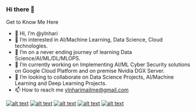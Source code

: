 ### Hi there 👋

Get to Know Me Here
- 👋 Hi, I’m @ylnhari
- 👀 I’m interested in AI/Machine Learning, Data Science, Cloud technologies.
- 🌱 I’m on a never ending journey of learning Data Science/AI/ML/DL/MLOPS.
- 🔭 I’m currently working on Implementing AI/ML Cyber Security solutions on Google Cloud Platform and on premise Nvidia DGX Server.
- 💞️ I’m looking to collaborate on Data Science Projects, AI/Machine Learning and Deep Learning Projects.
- 📫 How to reach me ylnharimailme@gmail.com


[![alt text][1.1]][1]
[![alt text][2.1]][2]
[![alt text][3.1]][3]
[![alt text][4.1]][4]
[![alt text][5.1]][5]


<!-- links to social media icons -->

[1.1]: https://img.shields.io/badge/Twitter-1DA1F2?style=for-the-badge&logo=twitter&logoColor=white (tweet to me)
[2.1]: https://img.shields.io/badge/Facebook-1877F2?style=for-the-badge&logo=facebook&logoColor=white (chat with me)
[3.1]: https://img.shields.io/badge/GitHub-100000?style=for-the-badge&logo=github&logoColor=white (collaborate with me)
[4.1]: https://img.shields.io/badge/LinkedIn-0077B5?style=for-the-badge&logo=linkedin&logoColor=white (Hire Me)
[5.1]: https://img.shields.io/badge/-LeetCode-FFA116?style=for-the-badge&logo=LeetCode&logoColor=white (code with me)

<!-- links to your social media accounts -->

[1]: http://www.twitter.com/ylnhari1
[2]: http://www.facebook.com/yln.hari
[3]: http://www.github.com/ylnhari
[4]: https://www.linkedin.com/in/hari-laxmi-narasimha-yelesetty-1a891b156/
[5]: https://leetcode.com/ylnhari/
